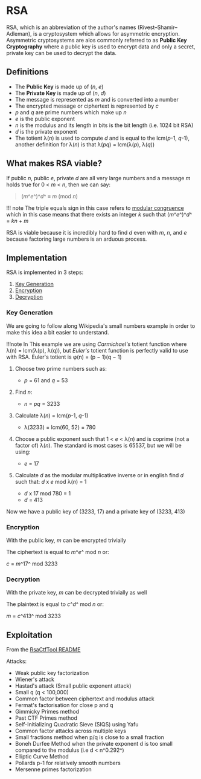 # RSA

RSA, which is an abbreviation of the author's names (Rivest–Shamir–Adleman), is a cryptosystem which allows for asymmetric encryption. Asymmetric cryptosystems are alos commonly referred to as **Public Key Cryptography** where a public key is used to encrypt data and only a secret, private key can be used to decrypt the data.

## Definitions

- The **Public Key** is made up of (*n*, *e*)
- The **Private Key** is made up of (*n*, *d*)
- The message is represented as *m* and is converted into a number
- The encrypted message or ciphertext is represented by *c*
- *p* and *q* are prime numbers which make up *n*
- *e* is the public exponent
- *n* is the modulus and its length in bits is the bit length (i.e. 1024 bit RSA)
- *d* is the private exponent
- The totient λ(*n*) is used to compute *d* and is equal to the lcm(*p*-1, *q*-1), another definition for λ(*n*) is that λ(*pq*) = lcm(λ(*p*), λ(*q*))

## What makes RSA viable?

If public *n*, public *e*, private *d* are all very large numbers and a message *m* holds true for 0 < *m* < *n*, then we can say:

> (*m*^*e*^)^*d*^ ≡ *m* (mod *n*)

!!! note
	The triple equals sign in this case refers to [modular congruence](https://en.wikipedia.org/wiki/Modular_arithmetic) which in this case means that there exists an integer *k* such that (*m*^*e*^)^*d*^ = *kn* + *m*

RSA is viable because it is incredibly hard to find *d* even with *m*, *n*, and *e* because factoring large numbers is an arduous process.


## Implementation

RSA is implemented in 3 steps:

1. [Key Generation](#key-generation)
2. [Encryption](#encryption)
3. [Decryption](#decryption)

### Key Generation

We are going to follow along Wikipedia's small numbers example in order to make this idea a bit easier to understand.

!!!note
	In This example we are using *Carmichael's* totient function where λ(n) = lcm(λ(p), λ(q)), but *Euler's* totient function is perfectly valid to use with RSA. Euler's totient is φ(n) = (p − 1)(q − 1)

1. Choose two prime numbers such as: 
	* *p* = 61 and *q* = 53
2. Find *n*: 
	* *n* = *pq* = 3233
3. Calculate λ(*n*) = lcm(*p*-1, *q*-1) 
	* λ(3233) = lcm(60, 52) = 780

4. Choose a public exponent such that 1 < *e* < λ(*n*) and is coprime (not a factor of) λ(*n*). The standard is most cases is 65537, but we will be using: 
	* *e* = 17
5. Calculate *d* as the modular multiplicative inverse or in english find *d* such that: *d* x *e* mod λ(*n*) = 1
	* *d* x 17 mod 780 = 1
	* *d* = 413

Now we have a public key of (3233, 17) and a private key of (3233, 413)

### Encryption

With the public key, *m* can be encrypted trivially

The ciphertext is equal to *m*^*e*^ mod *n* or:

*c* = *m*^17^ mod 3233

### Decryption

With the private key, *m* can be decrypted trivially as well

The plaintext is equal to *c*^*d*^ mod *n* or:

*m* = *c*^413^ mod 3233

## Exploitation

From the [RsaCtfTool README](https://github.com/Ganapati/RsaCtfTool)
>
Attacks:
>
- Weak public key factorization
- Wiener's attack
- Hastad's attack (Small public exponent attack)
- Small q (q < 100,000)
- Common factor between ciphertext and modulus attack
- Fermat's factorisation for close p and q
- Gimmicky Primes method
- Past CTF Primes method
- Self-Initializing Quadratic Sieve (SIQS) using Yafu
- Common factor attacks across multiple keys
- Small fractions method when p/q is close to a small fraction
- Boneh Durfee Method when the private exponent d is too small compared to the modulus (i.e d < n^0.292^)
- Elliptic Curve Method
- Pollards p-1 for relatively smooth numbers
- Mersenne primes factorization
